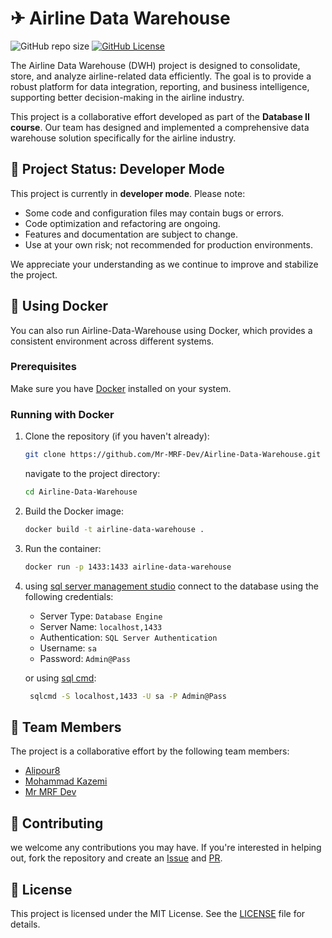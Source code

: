 # ✈ Airline Data Warehouse

![GitHub repo size](https://img.shields.io/github/repo-size/Mr-MRF-Dev/Airline-Data-Warehouse)
[![GitHub License](https://img.shields.io/github/license/Mr-MRF-Dev/Airline-Data-Warehouse)](/LICENSE)

The Airline Data Warehouse (DWH) project is designed to consolidate, store, and analyze airline-related data efficiently. The goal is to provide a robust platform for data integration, reporting, and business intelligence, supporting better decision-making in the airline industry.

This project is a collaborative effort developed as part of the **Database II course**. Our team has designed and implemented a comprehensive data warehouse solution specifically for the airline industry.

## 🚧 Project Status: Developer Mode

This project is currently in **developer mode**. Please note:

- Some code and configuration files may contain bugs or errors.
- Code optimization and refactoring are ongoing.
- Features and documentation are subject to change.
- Use at your own risk; not recommended for production environments.

We appreciate your understanding as we continue to improve and stabilize the project.

## 🐳 Using Docker

You can also run Airline-Data-Warehouse using Docker, which provides a consistent environment across different systems.

### Prerequisites

Make sure you have [Docker](https://www.docker.com/) installed on your system.

### Running with Docker

1. Clone the repository (if you haven't already):

   ```bash
   git clone https://github.com/Mr-MRF-Dev/Airline-Data-Warehouse.git
   ```

    navigate to the project directory:

   ```bash
   cd Airline-Data-Warehouse
   ```

2. Build the Docker image:

   ```bash
   docker build -t airline-data-warehouse .
   ```

3. Run the container:

   ```bash
   docker run -p 1433:1433 airline-data-warehouse
   ```

4. using [sql server management studio](https://learn.microsoft.com/en-us/ssms/) connect to the database using the following credentials:

   - Server Type: `Database Engine`
   - Server Name: `localhost,1433`
   - Authentication: `SQL Server Authentication`
   - Username: `sa`
   - Password: `Admin@Pass`

   or using [sql cmd](https://learn.microsoft.com/en-us/sql/tools/sqlcmd-utility?view=sql-server-ver16):

   ```bash
    sqlcmd -S localhost,1433 -U sa -P Admin@Pass
    ```

## 👥 Team Members

The project is a collaborative effort by the following team members:

- [Alipour8](https://github.com/Alipour8)
- [Mohammad Kazemi](https://github.com/mohammadkazemy)
- [Mr MRF Dev](https://github.com/Mr-MRF-Dev)

## 🤝 Contributing

we welcome any contributions you may have. If you're interested in helping out, fork the repository
and create an [Issue](https://github.com/Mr-MRF-Dev/Airline-Data-Warehouse/issues) and
[PR](https://github.com/Mr-MRF-Dev/Airline-Data-Warehouse/pulls).

## 📄 License

This project is licensed under the MIT License. See the [LICENSE](/LICENSE) file for details.
